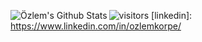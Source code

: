 ![visitors](https://visitor-badge.glitch.me/badge?page_id=page.id)
<img align="left" alt="Özlem's Github Stats" src="https://github-readme-stats.vercel.app/api?username=ozlemkorpe&show_icons=true&hide_border=true" />
[linkedin]: https://www.linkedin.com/in/ozlemkorpe/
